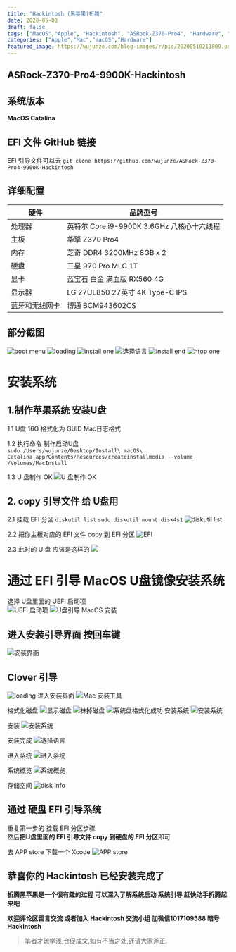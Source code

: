 ```yaml
---
title: "Hackintosh (黑苹果)折腾"
date: 2020-05-08
draft: false
tags: ["MacOS","Apple", "Hackintosh", "ASRock-Z370-Pro4", "Hardware", "9900K"]
categories: ["Apple","Mac","macOS","Hardware"]
featured_image: https://wujunze.com/blog-images/r/pic/20200510211809.png
---
```


## ASRock-Z370-Pro4-9900K-Hackintosh

## 系统版本 
**MacOS Catalina**

## EFI 文件 GitHub 链接
EFI 引导文件可以去 ```git clone https://github.com/wujunze/ASRock-Z370-Pro4-9900K-Hackintosh``` 

## 详细配置

|  硬件 | 品牌型号  |
|  ----  | ----  |
|  处理器	  | 英特尔 Core i9-9900K 3.6GHz 八核心十六线程  |
| 主板  | 华擎 Z370 Pro4 |
| 内存	  | 芝奇 DDR4 3200MHz 8GB x 2|
| 硬盘	  | 三星 970 Pro MLC 1T |
| 显卡	  | 蓝宝石 白金 满血版 RX560 4G|
| 显示器	  | LG 27UL850 27英寸 4K Type-C IPS|
| 蓝牙和无线网卡		  | 博通 BCM943602CS |

## 部分截图
![boot menu](https://wujunze.com/blog-images/r/pic/20200508193513.png)
![loading](https://wujunze.com/blog-images/r/pic/20200508193103.png)
![install one](https://wujunze.com/blog-images/r/pic/20200508193138.png)
![选择语言](https://wujunze.com/blog-images/r/pic/20200510205422.png)
![install end](https://wujunze.com/blog-images/r/pic/20200508193214.png)
![htop one](https://wujunze.com/blog-images/r/pic/20200508193259.png)


# 安装系统
## 1.制作苹果系统 安装U盘  
1.1 U盘 16G  格式化为 GUID    Mac日志格式 

1.2 执行命令 制作启动U盘   
`sudo /Users/wujunze/Desktop/Install\ macOS\ Catalina.app/Contents/Resources/createinstallmedia --volume /Volumes/MacInstall`

1.3 U 盘制作 OK 
![U 盘制作 OK](https://wujunze.com/blog-images/r/pic/20200510201150.png)

## 2. copy 引导文件 给 U盘用 
2.1 挂载 EFI 分区
```diskutil list```
```sudo diskutil mount disk4s1```
![diskutil list](https://wujunze.com/blog-images/r/pic/20200510201719.png)

2.2 把你主板对应的 EFI 文件 copy 到 EFI 分区
![EFI](https://wujunze.com/blog-images/r/pic/20200510201845.png)

2.3 此时的 U 盘 应该是这样的 
![](https://wujunze.com/blog-images/r/pic/20200510201910.png)

#  通过 EFI 引导 MacOS U盘镜像安装系统
选择 U盘里面的 UEFI 启动项  
![UEFI 启动项](https://wujunze.com/blog-images/r/pic/20200510202456.png)
![U盘引导 MacOS 安装](https://wujunze.com/blog-images/r/pic/20200510202748.png)

## 进入安装引导界面    按回车键
![安装界面](https://wujunze.com/blog-images/r/pic/20200510203052.png)

## Clover 引导 
![loading](https://wujunze.com/blog-images/r/pic/20200510203227.png)
进入安装界面 
![Mac 安装工具](https://wujunze.com/blog-images/r/pic/20200510203716.png)

格式化磁盘
![显示磁盘](https://wujunze.com/blog-images/r/pic/20200510203858.png)
![抹掉磁盘](https://wujunze.com/blog-images/r/pic/20200510204053.png)
![系统盘格式化成功](https://wujunze.com/blog-images/r/pic/20200510204828.png)
安装系统
![安装系统](https://wujunze.com/blog-images/r/pic/20200510205013.png)

安装 
![安装系统](https://wujunze.com/blog-images/r/pic/20200510205341.png)

安装完成
![选择语言](https://wujunze.com/blog-images/r/pic/20200510205422.png)

进入系统 
![进入系统](https://wujunze.com/blog-images/r/pic/20200510210019.png)

系统概览
![系统概览](https://wujunze.com/blog-images/r/pic/20200510210149.png)

存储空间
![disk info](https://wujunze.com/blog-images/r/pic/20200510210616.png)

## 通过 硬盘 EFI 引导系统 
重复第一步的 挂载 EFI 分区步骤  
然后**把U盘里面的 EFI 引导文件 copy 到硬盘的 EFI 分区**即可

去 APP store 下载一个 Xcode 
![APP store](https://wujunze.com/blog-images/r/pic/20200510211158.png)

## 恭喜你的 **Hackintosh** 已经安装完成了  


**折腾黑苹果是一个很有趣的过程 可以深入了解系统启动 系统引导 赶快动手折腾起来吧** 

**欢迎评论区留言交流 或者加入 Hackintosh 交流小组  加微信1017109588 暗号Hackintosh**
 
> 笔者才疏学浅,仓促成文,如有不当之处,还请大家斧正. 
 
 
